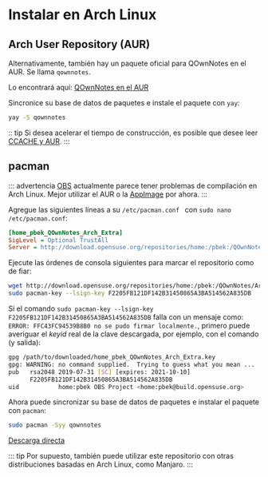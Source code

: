 # Instalar en Arch Linux

## Arch User Repository (AUR)

Alternativamente, también hay un paquete oficial para QOwnNotes en el AUR. Se llama `qownnotes`.

Lo encontrará aquí: [QOwnNotes en el AUR](https://aur.archlinux.org/packages/qownnotes)

Sincronice su base de datos de paquetes e instale el paquete con `yay`:

```bash
yay -S qownnotes
```

:: tip Si desea acelerar el tiempo de construcción, es posible que desee leer [CCACHE y AUR](https://www.reddit.com/r/archlinux/comments/6vez44/a_small_tip_if_you_compile_from_aur/).
:::

## pacman

::: advertencia [OBS](https://build.opensuse.org/package/show/home:pbek:QOwnNotes/desktop) actualmente parece tener problemas de compilación en Arch Linux. Mejor utilizar el AUR o la [AppImage](./appimage.md) por ahora.
:::

Agregue las siguientes líneas a su `/etc/pacman.conf ` con `sudo nano /etc/pacman.conf`:

```ini
[home_pbek_QOwnNotes_Arch_Extra]
SigLevel = Optional TrustAll
Server = http://download.opensuse.org/repositories/home:/pbek:/QOwnNotes/Arch_Extra/$arch
```

Ejecute las órdenes de consola siguientes para marcar el repositorio como de fiar:

```bash
wget http://download.opensuse.org/repositories/home:/pbek:/QOwnNotes/Arch_Extra/x86_64/home_pbek_QOwnNotes_Arch_Extra.key -O - | sudo pacman-key --add -
sudo pacman-key --lsign-key F2205FB121DF142B31450865A3BA514562A835DB
```

Si el comando `sudo pacman-key --lsign-key F2205FB121DF142B31450865A3BA514562A835DB` falla con un mensaje como: `ERROR: FFC43FC94539B8B0 no se pudo firmar localmente.`, primero puede averiguar el *keyid* real de la clave descargada, por ejemplo, con el comando (y salida):

```bash
gpg /path/to/downloaded/home_pbek_QOwnNotes_Arch_Extra.key
gpg: WARNING: no command supplied.  Trying to guess what you mean ...
pub   rsa2048 2019-07-31 [SC] [expires: 2021-10-10]
      F2205FB121DF142B31450865A3BA514562A835DB
uid           home:pbek OBS Project <home:pbek@build.opensuse.org>
```

Ahora puede sincronizar su base de datos de paquetes e instalar el paquete con `pacman`:

```bash
sudo pacman -Syy qownnotes
```

[Descarga directa](https://download.opensuse.org/repositories/home:/pbek:/QOwnNotes/Arch_Extra)

::: tip
Por supuesto, también puede utilizar este repositorio con otras distribuciones basadas en Arch Linux, como Manjaro.
:::

